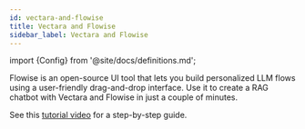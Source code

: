 ```yaml
---
id: vectara-and-flowise
title: Vectara and Flowise
sidebar_label: Vectara and Flowise
---
```


import {Config} from '@site/docs/definitions.md';

Flowise is an open-source UI tool that lets you build personalized LLM flows 
using a user-friendly drag-and-drop interface. Use it to create a RAG chatbot 
with Vectara and Flowise in just a couple of minutes.

See this [tutorial video](https://www.youtube.com/watch?v=VP0NDf2C3Kg) for a step-by-step guide.
